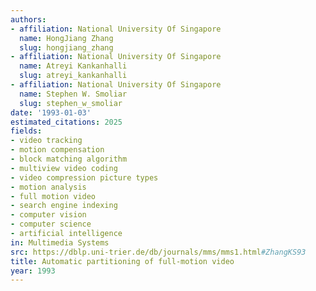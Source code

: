 ```yaml
---
authors:
- affiliation: National University Of Singapore
  name: HongJiang Zhang
  slug: hongjiang_zhang
- affiliation: National University Of Singapore
  name: Atreyi Kankanhalli
  slug: atreyi_kankanhalli
- affiliation: National University Of Singapore
  name: Stephen W. Smoliar
  slug: stephen_w_smoliar
date: '1993-01-03'
estimated_citations: 2025
fields:
- video tracking
- motion compensation
- block matching algorithm
- multiview video coding
- video compression picture types
- motion analysis
- full motion video
- search engine indexing
- computer vision
- computer science
- artificial intelligence
in: Multimedia Systems
src: https://dblp.uni-trier.de/db/journals/mms/mms1.html#ZhangKS93
title: Automatic partitioning of full-motion video
year: 1993
---
```

